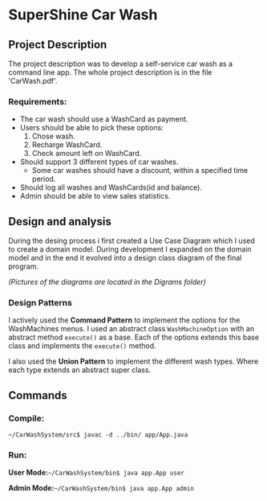 # SuperShine Car Wash

## Project Description
The project description was to develop a self-service car wash as a command line app.
The whole project description is in the file 'CarWash.pdf'.

### Requirements:
- The car wash should use a WashCard as payment.
- Users should be able to pick these options:
    1. Chose wash.
    2. Recharge WashCard.
    3. Check amount left on WashCard.
- Should support 3 different types of car washes.
    - Some car washes should have a discount, within a specified time period.
- Should log all washes and WashCards(id and balance).
- Admin should be able to view sales statistics.

## Design and analysis
During the desing process i first created a Use Case Diagram which I used to create a domain model. 
During development I expanded on the domain model and in the end it evolved into a design class diagram of the final program.

*(Pictures of the diagrams are located in the Digrams folder)*

### Design Patterns
I actively used the **Command Pattern** to implement the options for the WashMachines menus. I used an abstract class `WashMachineOption`
with an abstract method `execute()` as a base. Each of the options extends this base class and implements the `execute()` method.

I also used the **Union Pattern** to implement the different wash types. Where each type extends an abstract super class.

## Commands
### Compile:
`~/CarWashSystem/src$ javac -d ../bin/ app/App.java`

### Run:
**User Mode:**`~/CarWashSystem/bin$ java app.App user`

**Admin Mode:**`~/CarWashSystem/bin$ java app.App admin`

